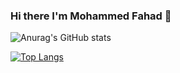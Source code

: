 ### Hi there I'm Mohammed Fahad 👋

![Anurag's GitHub stats](https://github-readme-stats.vercel.app/api?username=MohammedFahadTabrezSheikh&show_icons=true&theme=radical)

[![Top Langs](https://github-readme-stats.vercel.app/api/top-langs/?username=MohammedFahadTabrezSheikh)](https://github.com/anuraghazra/github-readme-stats)
